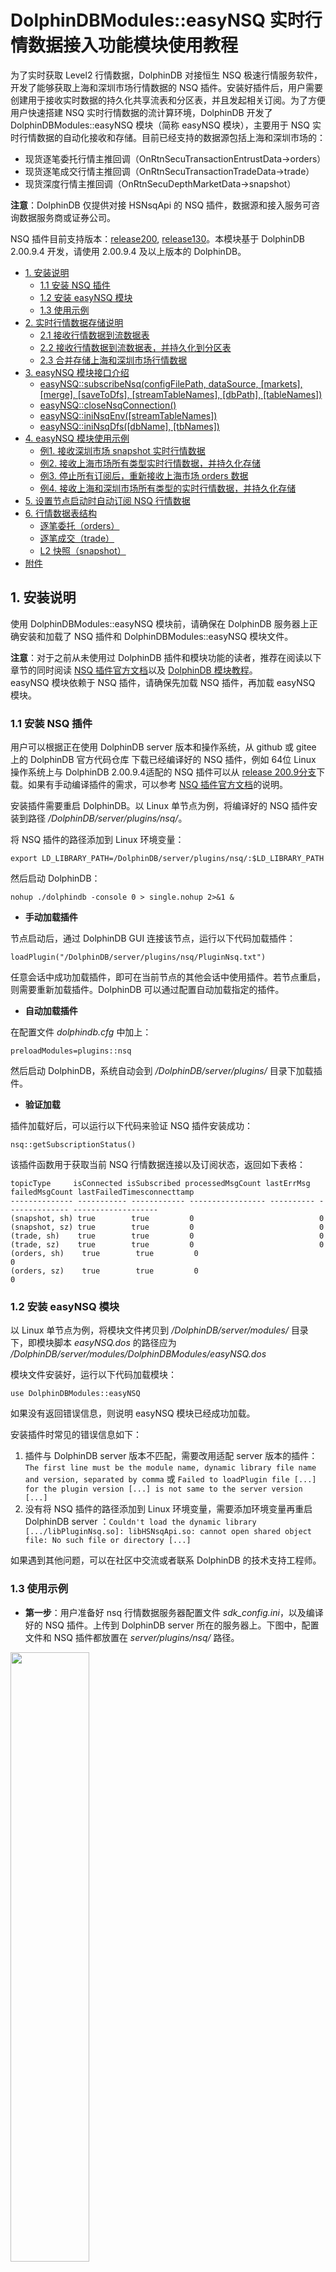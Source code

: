 # DolphinDBModules::easyNSQ 实时行情数据接入功能模块使用教程

为了实时获取 Level2 行情数据，DolphinDB 对接恒生 NSQ 极速行情服务软件，开发了能够获取上海和深圳市场行情数据的 NSQ 插件。安装好插件后，用户需要创建用于接收实时数据的持久化共享流表和分区表，并且发起相关订阅。为了方便用户快速搭建 NSQ 实时行情数据的流计算环境，DolphinDB 开发了 DolphinDBModules::easyNSQ 模块（简称 easyNSQ 模块），主要用于 NSQ 实时行情数据的自动化接收和存储。目前已经支持的数据源包括上海和深圳市场的：

- 现货逐笔委托行情主推回调（OnRtnSecuTransactionEntrustData->orders）
- 现货逐笔成交行情主推回调（OnRtnSecuTransactionTradeData->trade）
- 现货深度行情主推回调（OnRtnSecuDepthMarketData->snapshot）

**注意**：DolphinDB 仅提供对接 HSNsqApi 的 NSQ 插件，数据源和接入服务可咨询数据服务商或证券公司。

NSQ 插件目前支持版本：[release200](https://gitee.com/dolphindb/DolphinDBPlugin/tree/release200/nsq), [release130](https://gitee.com/dolphindb/DolphinDBPlugin/tree/release130/nsq)。本模块基于 DolphinDB 2.00.9.4 开发，请使用 2.00.9.4 及以上版本的 DolphinDB。

- [1. 安装说明](#1-安装说明)
  - [1.1 安装 NSQ 插件](#11-安装-nsq-插件)
  - [1.2 安装 easyNSQ 模块](#12-安装-easynsq-模块)
  - [1.3 使用示例](#13-使用示例)
- [2. 实时行情数据存储说明](#2-实时行情数据存储说明)
  - [2.1 接收行情数据到流数据表](#21-接收行情数据到流数据表)
  - [2.2 接收行情数据到流数据表，并持久化到分区表](#22-接收行情数据到流数据表并持久化到分区表)
  - [2.3 合并存储上海和深圳市场行情数据](#23-合并存储上海和深圳市场行情数据)
- [3.  easyNSQ 模块接口介绍](#3--easynsq-模块接口介绍)
  - [easyNSQ::subscribeNsq(configFilePath, dataSource, \[markets\], \[merge\], \[saveToDfs\], \[streamTableNames\], \[dbPath\], \[tableNames\])](#easynsqsubscribensqconfigfilepath-datasource-markets-merge-savetodfs-streamtablenames-dbpath-tablenames)
  - [easyNSQ::closeNsqConnection()](#easynsqclosensqconnection)
  - [easyNSQ::iniNsqEnv(\[streamTableNames\])](#easynsqininsqenvstreamtablenames)
  - [easyNSQ::iniNsqDfs(\[dbName\], \[tbNames\])](#easynsqininsqdfsdbname-tbnames)
- [4. easyNSQ 模块使用示例](#4-easynsq-模块使用示例)
  - [例1. 接收深圳市场 snapshot 实时行情数据](#例1-接收深圳市场-snapshot-实时行情数据)
  - [例2. 接收上海市场所有类型实时行情数据，并持久化存储](#例2-接收上海市场所有类型实时行情数据并持久化存储)
  - [例3. 停止所有订阅后，重新接收上海市场 orders 数据](#例3-停止所有订阅后重新接收上海市场-orders-数据)
  - [例4. 接收上海和深圳市场所有类型的实时行情数据，并持久化存储](#例4-接收上海和深圳市场所有类型的实时行情数据并持久化存储)
- [5. 设置节点启动时自动订阅 NSQ 行情数据](#5-设置节点启动时自动订阅-nsq-行情数据)
- [6. 行情数据表结构](#6-行情数据表结构)
  - [逐笔委托（orders）](#逐笔委托orders)
  - [逐笔成交（trade）](#逐笔成交trade)
  - [L2 快照（snapshot）](#l2-快照snapshot)
- [附件](#附件)




## 1. 安装说明

使用 DolphinDBModules::easyNSQ 模块前，请确保在 DolphinDB 服务器上正确安装和加载了 NSQ 插件和 DolphinDBModules::easyNSQ 模块文件。

**注意**：对于之前从未使用过 DolphinDB 插件和模块功能的读者，推荐在阅读以下章节的同时阅读 [NSQ 插件官方文档](https://gitee.com/dolphindb/DolphinDBPlugin/tree/release200.9/nsq)以及 [DolphinDB 模块教程](https://gitee.com/dolphindb/Tutorials_CN/blob/master/module_tutorial.md#2-定义模块)。  
easyNSQ 模块依赖于 NSQ 插件，请确保先加载 NSQ 插件，再加载 easyNSQ 模块。

### 1.1 安装 NSQ 插件

用户可以根据正在使用 DolphinDB server 版本和操作系统，从 github 或 gitee 上的 DolphinDB 官方代码仓库 下载已经编译好的 NSQ 插件，例如 64位 Linux 操作系统上与 DolphinDB 2.00.9.4适配的 NSQ 插件可以从 [release 200.9分支](https://gitee.com/dolphindb/DolphinDBPlugin/tree/release200.9/nsq/bin/linux)下载。如果有手动编译插件的需求，可以参考 [NSQ 插件官方文档](https://gitee.com/dolphindb/DolphinDBPlugin/tree/release200.9/nsq)的说明。

安装插件需要重启 DolphinDB。以 Linux 单节点为例，将编译好的 NSQ 插件安装到路径 */DolphinDB/server/plugins/nsq/*。

将 NSQ 插件的路径添加到 Linux 环境变量：

```
export LD_LIBRARY_PATH=/DolphinDB/server/plugins/nsq/:$LD_LIBRARY_PATH 
```

然后启动 DolphinDB：

```
nohup ./dolphindb -console 0 > single.nohup 2>&1 &
```

- **手动加载插件**

节点启动后，通过 DolphinDB GUI 连接该节点，运行以下代码加载插件：

```
loadPlugin("/DolphinDB/server/plugins/nsq/PluginNsq.txt")
```

任意会话中成功加载插件，即可在当前节点的其他会话中使用插件。若节点重启，则需要重新加载插件。DolphinDB 可以通过配置自动加载指定的插件。

- **自动加载插件**

在配置文件 *dolphindb.cfg* 中加上：

```
preloadModules=plugins::nsq
```

然后启动 DolphinDB，系统自动会到 */DolphinDB/server/plugins/* 目录下加载插件。

- **验证加载**

插件加载好后，可以运行以下代码来验证 NSQ 插件安装成功：

```
nsq::getSubscriptionStatus()
```

该插件函数用于获取当前 NSQ 行情数据连接以及订阅状态，返回如下表格：

```
topicType     isConnected isSubscribed processedMsgCount lastErrMsg failedMsgCount lastFailedTimesconnecttamp
-------------- ----------- ------------ ----------------- ---------- -------------- -------------------
(snapshot, sh) true        true         0                            0
(snapshot, sz) true        true         0                            0
(trade, sh)    true        true         0                            0
(trade, sz)    true        true         0                            0
(orders, sh)    true        true         0                            0
(orders, sz)    true        true         0                            0
```

### 1.2 安装 easyNSQ 模块


以 Linux 单节点为例，将模块文件拷贝到 */DolphinDB/server/modules/* 目录下，即模块脚本 *easyNSQ.dos* 的路径应为 */DolphinDB/server/modules/DolphinDBModules/easyNSQ.dos*

模块文件安装好，运行以下代码加载模块：

```
use DolphinDBModules::easyNSQ
```

如果没有返回错误信息，则说明 easyNSQ 模块已经成功加载。

安装插件时常见的错误信息如下：

1. 插件与 DolphinDB server 版本不匹配，需要改用适配 server 版本的插件：`The first line must be the module name, dynamic library file name and version, separated by comma` 或 `Failed to loadPlugin file [...] for the plugin version [...] is not same to the server version [...]`
2. 没有将 NSQ 插件的路径添加到 Linux 环境变量，需要添加环境变量再重启 DolphinDB server ：`Couldn't load the dynamic library [.../libPluginNsq.so]: libHSNsqApi.so: cannot open shared object file: No such file or directory [...]` 

如果遇到其他问题，可以在社区中交流或者联系 DolphinDB 的技术支持工程师。

### 1.3 使用示例

- **第一步**：用户准备好 nsq 行情数据服务器配置文件 *sdk_config.ini*，以及编译好的 NSQ 插件。上传到 DolphinDB server 所在的服务器上。下图中，配置文件和 NSQ 插件都放置在 *server/plugins/nsq/* 路径。

<img src="./images/DolphinDBModules_easyNSQ/1_1.png" width=50%>

- **第二步**：将模块文件 *easyNSQ.dos* 上传到 DolphinDB server 所在的服务器上，放在 *server/modules/DolphinDBModules/* 路径下（如果 *modules* 目录下 *DolphinDBModules* 文件夹不存在，需要手动创建 *DolphinDBModules* 文件夹）

<img src="./images/DolphinDBModules_easyNSQ/1_2.png" width=60%>

- **第三步**：将 NSQ 插件的路径添加到 Linux 环境变量，然后启动 DolphinDB server。

<img src="./images/DolphinDBModules_easyNSQ/1_3.png" width=75%>

- **第四步**：打开浏览器，在地址栏输入 DolphinDB server 的 ip 地址与端口，连接到该节点的 web 编辑页面。点击右上角的用户按钮进行登录。

<img src="./images/DolphinDBModules_easyNSQ/1_4.png" width=60%>

- **第五步**：在编辑器页面，执行以下脚本订阅行情数据和落库存储：

```
// 文件地址变量
pluginPath = "/home/appadmin/mqzhu/jit_server/server/plugins/nsq/PluginNsq.txt"
configFilePath = "/home/appadmin/mqzhu/jit_server/server/plugins/nsq/sdk_config.ini"

// 加载插件
try{ loadPlugin(pluginPath) } catch(ex) { print(ex) }
go

// 加载模块
use DolphinDBModules::easyNSQ
go

// 初始化环境
iniNsqEnv()
iniNsqDfs()
go

// 拉起订阅
subscribeNsq(configFilePath, "orders", ["sh","sz"], saveToDfs=true, merge=true)
subscribeNsq(configFilePath, "trade", ["sh","sz"], saveToDfs=true, merge=true)
subscribeNsq(configFilePath, "snapshot", ["sh","sz"], saveToDfs=true, merge=true)
```

- **第六步**：查询订阅状态

使用插件函数 `nsq::getSubscriptionStatus()` 可以获取NSQ行情的订阅状态。

```
nsq::getSubscriptionStatus()
```

<img src="./images/DolphinDBModules_easyNSQ/1_5.png" width=60%>

- **第七步**：查询流数据表。

（1）逐笔委托

```
select * from nsqStockOrdersStream limit 10
```

<img src="./images/DolphinDBModules_easyNSQ/1_6.png" width=75%>

（2）逐笔成交

```
select * from nsqStockTradeStream limit 10
```

<img src="./images/DolphinDBModules_easyNSQ/1_7.png" width=75%>

（3）L2 快照

```
select * from nsqStockSnapshotStream limit 10
```

<img src="./images/DolphinDBModules_easyNSQ/1_8.png" width=75%>

- **第八步**：查询分区表

（1）逐笔委托

```
select * from loadTable("dfs://nsqStockOrders", "orders") limit 10
```

<img src="./images/DolphinDBModules_easyNSQ/1_9.png" width=75%>

（2）逐笔成交

```
select * from loadTable("dfs://nsqStockTrade", "trade") limit 10
```

<img src="./images/DolphinDBModules_easyNSQ/1_10.png" width=75%>

（3）L2 快照

```
select * from loadTable("dfs://nsqStockSnapshot", "snapshot") limit 10
```

<img src="./images/DolphinDBModules_easyNSQ/1_11.png" width=80%>

## 2. 实时行情数据存储说明

### 2.1 接收行情数据到流数据表

<img src="./images/DolphinDBModules_easyNSQ/2_1.png" width=75%>

用户指定希望接收的行情数据源（逐笔委托、逐笔成交或L2快照），easyNSQ 模块会根据用户的需要创建不同的持久化共享流表，并通过 NSQ 插件订阅交易所数据，将上海和深圳市场的实时行情数据写入持久化共享流表中。

持久化共享流表是进行共享并做了持久化处理的流数据表。将流表共享是为了让该流表在连接当前节点其它会话中也可见。比如通过 C++ API 实时查询流数据表的会话与定义流表的会话不会是同一个，如果不将流表共享，查询的需求就无法实现。

对流数据表进行持久化的目的主要有两个：一是控制该表的最大内存占用，通过设置 `enableTableShareAndPersistence` 函数中的 *cacheSize* 参数，可以控制流表在内存中最多保留多少条记录，超出的部分被写入持久化数据文件、从内存中清除，进而控制该表的最大内存占用；二是在节点异常关闭的极端情况下，可以从持久化数据文件中恢复已经写入流数据表但是未消费的数据，保证流数据“至少消费一次”的需求。流数据表持久化采用异步的方式进行，对流表写入吞吐量几乎没有影响。

**注意**：

虽然名字里带有“持久化”，但是持久化流表并不能满足行情数据持久化存储的需求。

首先，流数据表持久化到磁盘上的数据的规模在增长到一定大小，或者超过一定时间之后，会触发系统的回收校验，并不能做到真正的永久化存储。

其次，流数据表持久化到磁盘上的数据并没有进行结构化的存储，查询和更新的效率比不上在分区表中存储的数据，不适合用于实际生产环境。

如果用户有将行情数据在磁盘上进行持久化存储的需求，请阅读本篇文档[2.2](#22-接收行情数据到流数据表并持久化到分区表)及[2.3](#23-合并存储上海和深圳市场行情数据)小节的方案说明。



用户可以为这些持久化的共享流表指定名字，也可以选择使用模块默认的表名。在用户没有指定表名的情况下，模块对持久化共享流表的命名如下：

- 上交所逐笔委托：流表名称为 ”nsqStockOrdersSHStream“。
- 深交所逐笔委托：流表名称为 ”nsqStockOrdersSZStream"。
- 上交所逐笔成交：流表名称为 “nsqStockTradeSHStream"。
- 深交所逐笔成交：流表名称为 ”nsqStockTradeSZStream"。
- 上交所 L2 所快照：流表名称为 “nsqStockSnapshotSHStream"。
- 深交所 L2 所快照：流表名称为 ”nsqStockSnapshotSZStream“。

基于过往项目的实践，推荐如下的持久化共享流表参数配置方案：

| **配置项**       | **配置值** |
| :--------------- | :--------- |
| asynWrite        | true       |
| compress         | true       |
| cacheSize        | 500,000    |
| preCache         | 100,000    |
| retentionMinutes | 1440       |
| flushMode        | 0          |

### 2.2 接收行情数据到流数据表，并持久化到分区表

<img src="./images/DolphinDBModules_easyNSQ/2_2.png" width=75%>

easyNSQ 模块还支持将实时行情数据写入分区表进行持久化的存储。在此种订阅模式下，用户指定希望接收的行情数据源（逐笔委托、逐笔成交或 L2 快照），easyNSQ 模块会通过 NSQ 插件订阅交易所数据，将上海和深圳市场的实时行情数据分别写入持久化共享流表，然后通过 DolphinDB 内置的订阅-发布功能，将流表的增量数据实时写入分区表。

用户可以指定用于存储行情数据的数据库和分区表的名字。在用户没有指定数据库和分区表名字的情况下，模块会使用默认名字的数据库和分区表：

- 上交所逐笔委托：数据库名称为 "dfs://nsqStockOrders"，分区表名称为 "ordersSH"。
- 深交所逐笔委托：数据库名称为 "dfs://nsqStockOrders"，分区表名称为 "ordersSZ"。
- 上交所逐笔成交：数据库名称为 "dfs://nsqStockTrade"，分区表名称为 "tradeSH"。
- 深交所逐笔成交：数据库名称为 "dfs://nsqStockTrade"，分区表名称为 "tradeSZ"。
- 上交所 L2 所快照：数据库名称为 "dfs://nsqStockSnapshot"，分区表名称为 "snapshotSH"。
- 深交所 L2 所快照：数据库名称为 "dfs://nsqStockSnapshot"，分区表名称为 "snapshotSZ"。

细心的读者已经注意到 easyNSQ 模块会将同一行情数据源的数据放在同一个数据库中，比如上交所逐笔委托和深交所逐笔委托数据都会存储在数据库 "dfs://nsqStockOrders"。这样的做法，部分是出于业务逻辑的考虑，即后续往往会对上交所和深交所的逐笔委托数据进行同样的处理操作；此外，NSQ 插件已经对上海和深圳市场的行情数据表结构做了统一处理，上交所和深交所的数据适用于同一套数据库分区规则，可以存储在同一个数据库中。

**注意**：

出于数据安全的考虑，easyNSQ 模块在存储数据到分区表的过程中，如果发现要做写入的分区表不存在，会创建新分区表；如果发现同名分区表已存在，会直接向该分区表写入数据，而不是进行删除和重新创建。

因此，用户在使用 easyNSQ 模块时，需要注意：如果已存在分区表的表结构与行情数据结构不同，写入数据的时候就会抛出异常。建议用户使用 easyNSQ 模块时，在订阅行情数据前对用于行情数据入库存储的分区表进行检查。

基于过往项目的实践，对分区表确定了如下的分区方案：

| **行情数据类型**    | **分区方案**                                           | **分区列**               | **排序列**                  |
| :------------------ | :----------------------------------------------------- | :----------------------- | :-------------------------- |
| 逐笔委托（orders）  | 组合分区：时间维度按天分区 + 证券代码维度 HASH 25 分区 | TradeDate + InstrumentID | InstrumentID + TransactTime |
| 逐笔成交（trade）   | 组合分区：时间维度按天分区 + 证券代码维度 HASH 25 分区 | TradeDate + InstrumentID | InstrumentID + TransactTime |
| L2 快照（snapshot） | 组合分区：时间维度按天分区 + 证券代码维度 HASH 25 分区 | TradeDate + InstrumentID | InstrumentID + UpdateTime   |

### 2.3 合并存储上海和深圳市场行情数据

<img src="./images/DolphinDBModules_easyNSQ/2_3.png" width=55%>

easyNSQ 模块支持将上海和深圳市场的实时行情数据进行合并处理。用户可以指定用于接收实时数据的流数据表的名字，以及用于存储行情数据的数据库和分区表的名字。在用户没有进行指定的情况下，模块会使用默认的名字：

- 逐笔委托：流表名称为 ”nsqStockOrdersStream“， 数据库名称为 "dfs://nsqStockOrders"，分区表名称为 "orders"。
- 逐笔成交：流表名称为 ”nsqStockTradeStream“，数据库名称为 "dfs://nsqStockTrade"，分区表名称为 "trade"。
- L2 所快照：流表名称为 ”nsqStockSnapshotStream“，数据库名称为 "dfs://nsqStockSnapshot"，分区表名称为 "snapshot"。

对于沪深行情数据合并存储，持久化共享流表的参数配置方案同沪深行情分开存储的参数配置方案。而分区表的分区方案如下：

| **行情数据类型**    | **分区方案**                                           | **分区列**               | **排序列**                  |
| :------------------ | :----------------------------------------------------- | :----------------------- | :-------------------------- |
| 逐笔委托（orders）  | 组合分区：时间维度按天分区 + 证券代码维度 HASH 50 分区 | TradeDate + InstrumentID | InstrumentID + TransactTime |
| 逐笔成交（trade）   | 组合分区：时间维度按天分区 + 证券代码维度 HASH 50 分区 | TradeDate + InstrumentID | InstrumentID + TransactTime |
| L2 快照（snapshot） | 组合分区：时间维度按天分区 + 证券代码维度 HASH 50 分区 | TradeDate + InstrumentID | InstrumentID + UpdateTime   |

## 3.  easyNSQ 模块接口介绍

### easyNSQ::subscribeNsq(configFilePath, dataSource, [markets], [merge], [saveToDfs], [streamTableNames], [dbPath], [tableNames])

**参数**

*configFilePath* ：一个字符串，表示 NSQ 行情服务器配置文件 *sdk_config.ini* 的绝对路径；若拷贝配置文件至 *dolphindb server*，则可以是相对于 *dolphindb server* 的相对路径。

*dataSource* ：一个字符串，表示行情的类型，可以是以下值：

- “orders”：表示回调函数 OnRtnSecuDepthMarketData（主推 - 现货深度行情）获取的行情数据。
- ”trade”：表示回调函数 OnRtnSecuDepthMarketData（主推 - 现货深度行情）获取的行情数据。
- “snapshot”：表示回调函数 OnRtnSecuDepthMarketData（主推 - 现货深度行情）获取的行情数据。

*markets*： 可选参数。一个字符串或字符串向量，表示行情市场，上海证券交易所用 `sh` 表示，深圳证券交易所用 `sz` 表示，参数默认值为 `["sz", "sh"]`。

*merge*： 可选参数。一个布尔值，表示是否合并处理上海和深圳市场的行情数据，参数默认值为 false。

*saveToDfs*： 可选参数。一个布尔值，表示是否持久化存储到分区表，参数默认值为 false。

*streamTableNames*： 可选参数。一个字符串或字符串向量，表示用于接收实时数据的流数据表的名字，**将使用这个名字创建新的持久化共享流数据表**。

*dbPath*： 可选参数。一个字符串，表示用于持久化存储数据的数据库的名字。若数据库不存在，将创建新数据库。

*tableNames* ：可选参数。一个字符串或字符串向量，表示用于持久化存储数据的分区表的名字。若分区表不存在，将创建新分区表。**若同名分区表已存在，则直接向该表写入**。

**函数详情**

自动化接收和存储 NSQ 实时行情数据。对应行情市场和行情类型的实时数据会被接收到持久化共享流表，并根据用户需要，同时将数据持久化存储到分区表。
函数执行成功会返回流数据表的名字（如果 *saveToDfs* 为 true，还会返回数据库和分区表的名字），若执行不成功则返回 NULL。

```
streamTableNames = subscribeNsq(configFilePath, "snapshot", ["sh","sz"], merge=true)
streamTableNames, dbPath, tableNames = subscribeNsq(configFilePath, "orders", "sh", saveToDfs=true)
```

用户没有使用可选参数 *streamTableNames*、*dbPath* 和 *tableNames* 时，easyNSQ 模块默认使用以下名字：

| 行情类型 | 行情市场 | 流数据表                 | 数据库                 | 分区表     |
| -------- | -------- | ------------------------ | ---------------------- | ---------- |
| orders   | sh       | nsqStockOrdersSHStream   | dfs://nsqStockOrders   | ordersSH   |
| orders   | sz       | nsqStockOrdersSZStream   | dfs://nsqStockOrders   | ordersSZ   |
| orders   | 合并存储 | nsqStockOrdersStream     | dfs://nsqStockOrders   | orders     |
| trade    | sh       | nsqStockTradeSHStream    | dfs://nsqStockTrade    | tradeSH    |
| trade    | sz       | nsqStockTradeSZStream    | dfs://nsqStockTrade    | tradeSZ    |
| trade    | 合并存储 | nsqStockTradeStream      | dfs://nsqStockTrade    | trade      |
| snapshot | sh       | nsqStockSnapshotSHStream | dfs://nsqStockSnapshot | snapshotSH |
| snapshot | sz       | nsqStockSnapshotSZStream | dfs://nsqStockSnapshot | snapshotSZ |
| snapshot | 合并存储 | nsqStockSnapshotStream   | dfs://nsqStockSnapshot | snapshot   |

### easyNSQ::closeNsqConnection()

**参数**

无

**函数详情**

断开与行情服务器的连接，本函数执行后会取消所有已建立的对实时行情数据的订阅。

函数执行成功返回 true，若有执行异常则会返回 false。

### easyNSQ::iniNsqEnv([streamTableNames])

**参数**

*streamTableNames*：可选参数。一个字符串或字符串向量，表示要清理的流数据表。

**函数详情**

初始化流计算环境，清理指定的流数据表及其订阅。若用户没有使用可选参数 *streamTableNames*，则会根据 easyNSQ 模块默认使用的流表进行清理，请参考 `easyNSQ::subscribeNsq` 的函数详情说明。

**注意**：`iniNsqEnv` 函数在没有传入参数时，会根据 easyNSQ 模块默认使用的流表名字，对同名流表及其订阅进行清理。请用户注意这一行为可能会导致数据被误删除。

### easyNSQ::iniNsqDfs([dbName], [tbNames])

**参数**

*dbName*： 可选参数。一个字符串，表示要清理的分区表的数据路径。

*tbNames* ：可选参数。一个字符串或字符串向量，表示要清理的分区表的表名。

**函数详情**

初始化环境，清理已指定的分区表。若用户没有使用可选参数 *dbName* 和 *tbNames*，则会根据 easyNSQ 模块默认使用的分区表进行清理，请参考 `easyNSQ::subscribeNsq` 的函数详情说明。

**注意**：`iniNsqDfs` 函数在没有传入参数时，会根据 easyNSQ 模块默认使用的数据库路径和分区表名字，对分区表进行清理。请用户注意这一行为可能会导致数据被误删除。

## 4. easyNSQ 模块使用示例

本章节为四个不同的使用场景提供了脚本示例。

### 例1. 接收深圳市场 snapshot 实时行情数据

```
// 登录数据库
login(`admin, `123456)
// 调用模块
use DolphinDBModules::easyNSQ

configFilePath = "<your_path_to>/nsq_sdk_config.ini";

// 初始化化境并拉起订阅
iniNsqEnv()
streamTableNames = subscribeNsq(configFilePath, "snapshot", "sz", saveToDfs=false)

// 检查订阅情况
nsq::getSubscriptionStatus()
select count(*) from objByName(streamTableNames[0])
select top 100 * from objByName(streamTableNames[0])

// 停止订阅
nsq::unsubscribe("snapshot", "sz")
nsq::getSubscriptionStatus()
```

### 例2. 接收上海市场所有类型实时行情数据，并持久化存储

```
// 登录数据库
login(`admin, `123456)
// 调用模块
use DolphinDBModules::easyNSQ

configFilePath = "<your_path_to>/nsq_sdk_config.ini";

// 初始化环境并拉起订阅
iniNsqEnv()
iniNsqDfs()
subscribeNsq(configFilePath, "orders", "sh", saveToDfs=true)
subscribeNsq(configFilePath, "trade", "sh", saveToDfs=true)
subscribeNsq(configFilePath, "snapshot", "sh", saveToDfs=true)

// 检查订阅情况
nsq::getSubscriptionStatus()
existsSubscriptionTopic(,"nsqStockOrdersSHStream","easyNSQ_saveToDfsTable")
existsSubscriptionTopic(,"nsqStockTradeSHStream","easyNSQ_saveToDfsTable")
existsSubscriptionTopic(,"nsqStockSnapshotSHStream","easyNSQ_saveToDfsTable")
select count(*) from objByName("nsqStockOrdersSHStream")
select count(*) from loadTable("dfs://nsqStockOrders", "ordersSH")
select count(*) from objByName("nsqStockTradeSHStream")
select count(*) from loadTable("dfs://nsqStockTrade", "tradeSH")
select count(*) from objByName("nsqStockSnapshotSHStream")
select count(*) from loadTable("dfs://nsqStockSnapshot", "snapshotSH")

// 仅停止 orders 行情数据的订阅
nsq::unsubscribe("orders", "sh")
nsq::getSubscriptionStatus()

// 停止所有订阅
closeNsqConnection()
nsq::getSubscriptionStatus()
```

### 例3. 停止所有订阅后，重新接收上海市场 orders 数据

#### 保留之前持久化的数据

```
// 登录数据库
login(`admin, `123456)

pluginPath = "<your_path>/plugins/nsq/PluginNsq.txt"
configFilePath = "<your_path>/nsq_sdk_config.ini";
// 确保 nsq 插件加载成功
try{ loadPlugin(pluginPath) } catch(ex) { print(ex) }

// 调用模块
use DolphinDBModules::easyNSQ

// 初始化流环境并拉起订阅
iniNsqEnv("nsqStockOrdersSHStream")
streamTableNames, dbPath, tableNames = subscribeNsq(configFilePath, "orders", "sh", saveToDfs=true)

// 检查订阅情况
nsq::getSubscriptionStatus()
existsSubscriptionTopic(,streamTableNames[0],"easyNSQ_saveToDfsTable")
select count(*) from objByName(streamTableNames[0])
select count(*) from loadTable(dbPath, tableNames[0])

// 停止订阅
nsq::unsubscribe("orders", "sh")
```

#### 不保留之前持久化的数据

```
// 登录数据库
login(`admin, `123456)

pluginPath = "<your_path>/plugins/nsq/PluginNsq.txt"
configFilePath = "<your_path>/nsq_sdk_config.ini";
// 确保 nsq 插件加载成功
try{ loadPlugin(pluginPath) } catch(ex) { print(ex) }

// 调用模块
use DolphinDBModules::easyNSQ

// 初始化环境并拉起订阅
iniNsqEnv("nsqStockOrdersSHStream")
iniNsqDfs("dfs://nsqStockOrders", "ordersSH")
subscribeNsq(configFilePath, "orders", "sh", saveToDfs=true)

// 检查订阅情况
nsq::getSubscriptionStatus()
existsSubscriptionTopic(,"nsqStockOrdersSHStream","easyNSQ_saveToDfsTable")
select count(*) from objByName("nsqStockOrdersSHStream")
select count(*) from loadTable("dfs://nsqStockOrders", "ordersSH")

// 停止订阅
nsq::unsubscribe("orders", "sh")
```

### 例4. 接收上海和深圳市场所有类型的实时行情数据，并持久化存储

#### 合并处理上海和深圳市场数据

```
// 登录数据库
login(`admin, `123456)

pluginPath = "<your_path>/plugins/nsq/PluginNsq.txt"
configFilePath = "<your_path>/nsq_sdk_config.ini";
// 确保 nsq 插件加载成功
try{ loadPlugin(pluginPath) } catch(ex) { print(ex) }

// 调用模块
use DolphinDBModules::easyNSQ

// 初始化环境并拉起订阅
iniNsqEnv()
iniNsqDfs()
subscribeNsq(configFilePath, "orders", ["sh","sz"], merge=true, saveToDfs=true)
subscribeNsq(configFilePath, "trade", ["sh","sz"], merge=true, saveToDfs=true)
subscribeNsq(configFilePath, "snapshot", ["sh","sz"], merge=true, saveToDfs=true)

// 检查订阅情况
nsq::getSubscriptionStatus()
existsSubscriptionTopic(,"nsqStockOrdersStream","easyNSQ_saveToDfsTable")
existsSubscriptionTopic(,"nsqStockTradeStream","easyNSQ_saveToDfsTable")
existsSubscriptionTopic(,"nsqStockSnapshotStream","easyNSQ_saveToDfsTable")

// 停止订阅
closeNsqConnection()
```

#### 分开处理上海和深圳市场数据（用户自定义流表和分区表名字）

```
// 登录数据库
login(`admin, `123456)

pluginPath = "<your_path>/plugins/nsq/PluginNsq.txt"
configFilePath = "<your_path>/nsq_sdk_config.ini";
// 确保 nsq 插件加载成功
try{ loadPlugin(pluginPath) } catch(ex) { print(ex) }

// 调用模块
use DolphinDBModules::easyNSQ

// 初始化环境并拉起订阅
iniNsqEnv(["myNsqOrdersSHStream", "myNsqOrdersSZStream", "myNsqTradeSHStream", "myNsqTradeSZStream","myNsqSnapshotSHStream", "myNsqSnapshotSZStream"])
iniNsqDfs("dfs://myNsqOrders", `myNsqOrdersSH`myNsqOrdersSZ)
iniNsqDfs("dfs://myNsqTrade", `myNsqTradeSH`myNsqTradeSZ)
iniNsqDfs("dfs://myNsqSnapshot", `myNsqSnapshotSH`myNsqSnapshotSZ)
subscribeNsq(configFilePath, "orders", ["sh","sz"], saveToDfs=true, streamTableNames=["myNsqOrdersSHStream", "myNsqOrdersSZStream"], dbPath="dfs://myNsqOrders", tableNames=["myNsqOrdersSH", "myNsqOrdersSZ"])
subscribeNsq(configFilePath, "trade", ["sh","sz"], saveToDfs=true, streamTableNames=["myNsqTradeSHStream", "myNsqTradeSZStream"], dbPath="dfs://myNsqTrade", tableNames=["myNsqTradeSH", "myNsqTradeSZ"])
subscribeNsq(configFilePath, "snapshot", ["sh","sz"], saveToDfs=true, streamTableNames=["myNsqSnapshotSHStream", "myNsqSnapshotSZStream"], dbPath="dfs://myNsqSnapshot", tableNames=["myNsqSnapshotSH", "myNsqSnapshotSZ"])

// 检查订阅情况
nsq::getSubscriptionStatus()
select * from getStreamingStat().subWorkers where topic like "%easyNSQ_saveToDfsTable%"

// 停止订阅
closeNsqConnection()
```

#### 清理以上例子运行时创建的流表和分区表

```
iniNsqEnv()
iniNsqDfs()
iniNsqEnv(["myNsqOrdersSHStream", "myNsqOrdersSZStream", "myNsqTradeSHStream", "myNsqTradeSZStream","myNsqSnapshotSHStream", "myNsqSnapshotSZStream"])
iniNsqDfs("dfs://myNsqOrders", `myNsqOrdersSH`myNsqOrdersSZ)
iniNsqDfs("dfs://myNsqTrade", `myNsqTradeSH`myNsqTradeSZ)
iniNsqDfs("dfs://myNsqSnapshot", `myNsqSnapshotSH`myNsqSnapshotSZ)
```

## 5. 设置节点启动时自动订阅 NSQ 行情数据

由于只存在于内存中，DolphinDB 流数据表和流表的订阅在节点关闭后就会消失。所以每次节点启动时，都需要重新创建流数据表和发起订阅。如果每次重新启动后都要求用户进行手动操作，在使用上无疑是不便的。考虑到这一点，DolphinDB 实现了启动时自动执行用户指定脚本的功能。

DolphinDB 系统启动流程如下图所示：

<img src="./images/DolphinDBModules_easyNSQ/5_1.png" width=20%>

- 用户启动脚本（*startup.dos*）

用户启动脚本是通过配置参数 startup 后才会执行，单机 single 模式在 *dolphindb.cfg* 中配置，集群模式在 *cluster.cfg* 中配置，可配置绝对路径或相对路径。若配置了相对路径或者没有指定目录，系统会依次搜索本地节点的 *home* 目录、工作目录和可执行文件所在目录。

以 Linux 单节点为例，在 *dolphindb.cfg* 添加如下的配置项：

```
startup=/DolphinDB/server/startup.dos
```

然后在 */DolphinDB/server/* 路径下创建 *startup.dos* 脚本文件即可完成配置。之后每次节点启动时，都会自动执行 */DolphinDB/server/startup.dos* 脚本文件中的代码。

假设用户希望接收上海和深证两个市场的 NSQ 行情数据、持久化存储，并对沪深行情数据做分开存储。用户的 *startup.dos* 应当如下：

```
// 登录数据库
login(`admin, `123456)
go

pluginPath = "<your_path>/plugins/nsq/PluginNsq.txt"
configFilePath = "<your_path>/nsq_sdk_config.ini";
// 确保 nsq 插件加载成功
try{ loadPlugin(pluginPath) } catch(ex) { print(ex) }
go

// 调用模块
use DolphinDBModules::easyNSQ
go

// 初始化环境(不删除分区表)
iniNsqEnv()
go

// 拉起订阅
subscribeNsq(configFilePath, "orders", ["sh","sz"], saveToDfs=true)
subscribeNsq(configFilePath, "trade", ["sh","sz"], saveToDfs=true)
subscribeNsq(configFilePath, "snapshot", ["sh","sz"], saveToDfs=true)



```

## 6. 行情数据表结构

目前 NSQ 插件对上海和深圳市场的行情数据表结构做了统一处理，具体表结构如下：

### 逐笔委托（orders）

| **name**     | **type** |
| :----------- | :------- |
| ExchangeID   | SYMBOL   |
| InstrumentID | SYMBOL   |
| TransFlag    | INT      |
| SeqNo        | LONG     |
| ChannelNo    | INT      |
| TradeDate    | DATE     |
| TransactTime | TIME     |
| OrdPrice     | DOUBLE   |
| OrdVolume    | LONG     |
| OrdSide      | CHAR     |
| OrdType      | CHAR     |
| OrdNo        | LONG     |
| BizIndex     | LONG     |

### 逐笔成交（trade）

| **name**     | **type** |
| :----------- | :------- |
| ExchangeID   | SYMBOL   |
| InstrumentID | SYMBOL   |
| TransFlag    | INT      |
| SeqNo        | LONG     |
| ChannelNo    | INT      |
| TradeDate    | DATE     |
| TransactTime | TIME     |
| TrdPrice     | DOUBLE   |
| TrdVolume    | LONG     |
| TrdMoney     | DOUBLE   |
| TrdBuyNo     | LONG     |
| TrdSellNo    | LONG     |
| TrdBSFlag    | CHAR     |
| BizIndex     | LONG     |

### L2 快照（snapshot）

| **name**        | **type** | **name**              | **type** | **name**               | **type** |
| :-------------- | :------- | :-------------------- | :------- | :--------------------- | :------- |
| ExchangeID      | SYMBOL   | BidVolume0-9          | LONG     | EtfSellBalance         | DOUBLE   |
| InstrumentID    | SYMBOL   | AskVolume0-9          | LONG     | TotalWarrantExecVolume | LONG     |
| LastPrice       | DOUBLE   | TradesNum             | LONG     | WarrantLowerPrice      | DOUBLE   |
| PreClosePrice   | DOUBLE   | InstrumentTradeStatus | CHAR     | WarrantUpperPrice      | DOUBLE   |
| OpenPrice       | DOUBLE   | TotalBidVolume        | LONG     | CancelBuyNum           | INT      |
| HighPrice       | DOUBLE   | TotalAskVolume        | LONG     | CancelSellNum          | INT      |
| LowPrice        | DOUBLE   | MaBidPrice            | DOUBLE   | CancelBuyVolume        | LONG     |
| ClosePrice      | DOUBLE   | MaAskPrice            | DOUBLE   | CancelSellVolume       | LONG     |
| UpperLimitPrice | DOUBLE   | MaBondBidPrice        | DOUBLE   | CancelBuyValue         | DOUBLE   |
| LowerLimitPrice | DOUBLE   | MaBondAskPrice        | DOUBLE   | CancelSellValue        | DOUBLE   |
| TradeDate       | DATE     | YieldToMaturity       | DOUBLE   | TotalBuyNum            | INT      |
| UpdateTime      | TIME     | IOPV                  | DOUBLE   | TotalSellNum           | INT      |
| TradeVolume     | LONG     | EtfBuycount           | INT      | DurationAfterBuy       | INT      |
| TradeBalance    | DOUBLE   | EtfSellCount          | INT      | DurationAfterSell      | INT      |
| AveragePrice    | DOUBLE   | EtfBuyVolume          | LONG     | BidOrdersNum           | INT      |
| BidPrice0-9     | DOUBLE   | EtfBuyBalance         | DOUBLE   | AskOrdersNum           | INT      |
| AskPrice0-9     | DOUBLE   | EtfSellVolume         | LONG     | PreIOPV                | DOUBLE   |

## 附件

模块文件：  [easyNSQ.dos](src/easyNSQ.dos) 

startup脚本： [startup.dos](script/startup.dos) 

使用示例： [使用示例.txt](script/使用示例.txt) 
